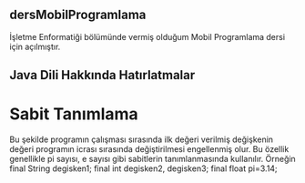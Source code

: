 ## dersMobilProgramlama
İşletme Enformatiği bölümünde vermiş olduğum Mobil Programlama dersi için açılmıştır.

## Java Dili Hakkında Hatırlatmalar
# Sabit Tanımlama
Bu şekilde programın çalışması sırasında ilk değeri verilmiş değişkenin değeri programın icrası sırasında değiştirilmesi engellenmiş olur. Bu özellik genellikle pi sayısı, e sayısı gibi sabitlerin tanımlanmasında kullanılır.
Örneğin 
final String degisken1;
final int degisken2, degisken3;
final float pi=3.14;


